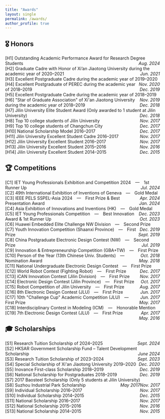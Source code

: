 ```yaml
---
title: "Awards"
layout: single
permalink: /awards/
author_profile: true
---
```


## 🎖️ Honors

[H1] Outstanding Academic Performance Award for Research Degree Students <span style="float:right;"><em>Aug. 2024</em></span>  
[H2] Graduate Cadre with Honor of Xi’an Jiaotong University during the academic year of 2020–2021 <span style="float:right;"><em>Jun. 2021</em></span>  
[H3] Excellent Postgraduate Cadre during the academic year of 2019–2020 <span style="float:right;"><em>Nov. 2020</em></span>  
[H4] Excellent Postgraduate of PEREC during the academic year of 2018–2019 <span style="float:right;"><em>Dec. 2019</em></span>  
[H5] Excellent Postgraduate Cadre during the academic year of 2018–2019 <span style="float:right;"><em>Nov. 2019</em></span>  
[H6] "Star of Graduate Association" of Xi'an Jiaotong University during the academic year of 2018–2019 <span style="float:right;"><em>Dec. 2018</em></span>  
[H7] Jilin University Elite Student Award (Only awarded to 1 student at Jilin University) <span style="float:right;"><em>Dec. 2018</em></span>  
[H8] Top 10 college students of Jilin University <span style="float:right;"><em>Nov. 2017</em></span>  
[H9] Top 10 college students of Changchun City <span style="float:right;"><em>Dec. 2017</em></span>  
[H10] National Scholarship Model 2016–2017 <span style="float:right;"><em>Dec. 2017</em></span>  
[H11] Jilin University Excellent Student Cadre 2016–2017 <span style="float:right;"><em>Nov. 2017</em></span>  
[H12] Jilin University Excellent Student 2016–2017 <span style="float:right;"><em>Nov. 2017</em></span>  
[H13] Jilin University Excellent Student 2015–2016 <span style="float:right;"><em>Nov. 2016</em></span>  
[H14] Jilin University Excellent Student 2014–2015 <span style="float:right;"><em>Dec. 2015</em></span>  


## 🏆 Competitions

[C1] IET Young Professionals Exhibition and Competition 2024 — 1st Runner Up <span style="float:right;"><em>Jul. 2024</em></span>  
[C2] 49th International Exhibition of Inventions of Geneva — Gold Medal <span style="float:right;"><em>Apr. 2024</em></span>  
[C3] IEEE PELS SSPEL-Asia 2024 — First Prize & Best Presentation Award <span style="float:right;"><em>Jan. 2024</em></span>  
[C4] Asia Exhibition of Innovations and Inventions (HK) — Gold Medal <span style="float:right;"><em>Dec. 2023</em></span>  
[C5] IET Young Professionals Competition — Best Innovation Award & 1st Runner Up <span style="float:right;"><em>Oct. 2023</em></span>  
[C6] Huawei Embedded Elite Challenge NW Division — Second Prize <span style="float:right;"><em>Dec. 2019</em></span>  
[C7] Youth Innovation Competition (Shaanxi Province) — First Prize <span style="float:right;"><em>Sept. 2019</em></span>  
[C8] China Postgraduate Electronic Design Contest (NW) — Second Prize <span style="float:right;"><em>Jul. 2019</em></span>  
[C9] Innovation & Entrepreneurship Competition (GBA+TW) — First Prize <span style="float:right;"><em>Oct. 2018</em></span>  
[C10] Person of the Year (13th Chinese Univ. Students) — Nomination Award <span style="float:right;"><em>May. 2018</em></span>  
[C11] National Undergraduate Electronic Design Contest — First Prize <span style="float:right;"><em>Dec. 2017</em></span>  
[C12] World Robot Contest (Fighting Robot) — First Prize <span style="float:right;"><em>Nov. 2017</em></span>  
[C13] iCAN Innovation Contest (Jilin Division) — First Prize <span style="float:right;"><em>Oct. 2017</em></span>  
[C14] Electronic Design Contest (Jilin Province) — First Prize <span style="float:right;"><em>Aug. 2017</em></span>  
[C15] Robot Competition of Jilin University — First Prize <span style="float:right;"><em>Jun. 2017</em></span>  
[C16] 8th Electronic Design Contest (JLU) — First Prize <span style="float:right;"><em>Jun. 2017</em></span>  
[C17] 10th "Challenge Cup" Academic Competition (JLU) — First Prize <span style="float:right;"><em>May. 2017</em></span>  
[C18] Interdisciplinary Contest in Modeling (ICM) — Honorable Mention <span style="float:right;"><em>Apr. 2017</em></span>  
[C19] 7th Electronic Design Contest (JLU) — First Prize <span style="float:right;"><em>May. 2016</em></span>  



## 🎓 Scholarships

[S1] Research Tuition Scholarship of 2024–2025 <span style="float:right;"><em>Sept. 2024</em></span>  
[S2] HKSAR Government Scholarship Fund – Talent Development Scholarship <span style="float:right;"><em>June 2024</em></span>  
[S3] Research Tuition Scholarship of 2023–2024 <span style="float:right;"><em>Sept. 2023</em></span>  
[S4] Special Scholarship of Xi'an Jiaotong University 2019–2020 <span style="float:right;"><em>Dec. 2020</em></span>  
[S5] Inovance First-class Scholarship 2018–2019 <span style="float:right;"><em>Dec. 2019</em></span>  
[S6] National Scholarship for Postgraduates 2018–2019 <span style="float:right;"><em>Dec. 2019</em></span>  
[S7] 2017 Baosteel Scholarship (Only 5 students at Jilin University) <span style="float:right;"><em>Nov. 2017</em></span>  
[S8] Suzhou Industrial Park Scholarship <span style="float:right;"><em>May 2017</em></span>  
[S9] Individual Scholarship 2016–2017 <span style="float:right;"><em>Nov. 2017</em></span>  
[S10] Individual Scholarship 2014–2015 <span style="float:right;"><em>Dec. 2015</em></span>  
[S11] National Scholarship 2016–2017 <span style="float:right;"><em>Nov. 2017</em></span>  
[S12] National Scholarship 2015–2016 <span style="float:right;"><em>Nov. 2016</em></span>  
[S13] National Scholarship 2014–2015 <span style="float:right;"><em>Nov. 2015</em></span>  
